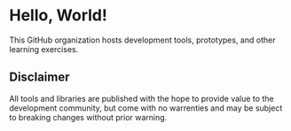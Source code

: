 # Hello, World!

This GitHub organization hosts development tools, prototypes, and other learning exercises.

## Disclaimer

All tools and libraries are published with the hope to provide value to the development community, but come with no warrenties and may be subject to breaking changes without prior warning.
